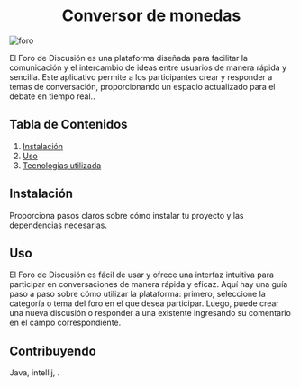 <h1 align="center"> Conversor de monedas </h1>



![foro](https://github.com/YeisonR4/foro-api-rest/assets/157259415/eee676e4-3b51-448b-aaa9-498d580d79c7)


 <p>El Foro de Discusión es una plataforma diseñada para facilitar la comunicación y el intercambio de ideas entre usuarios de manera rápida y sencilla. Este aplicativo permite a los participantes crear y responder a temas de conversación, proporcionando un espacio actualizado para el debate en tiempo real..</p>

  <h2>Tabla de Contenidos</h2>
  <ol>
    <li><a href="#instalación">Instalación</a></li>
    <li><a href="#uso">Uso</a></li>
    <li><a href="#Tecnologias utilizadas">Tecnologias utilizada</a></li>
  </ol>

  <h2 id="instalación">Instalación</h2>
  <p>Proporciona pasos claros sobre cómo instalar tu proyecto y las dependencias necesarias.</p>

  <h2 id="uso">Uso</h2>
  <p>El Foro de Discusión es fácil de usar y ofrece una interfaz intuitiva para participar en conversaciones de manera rápida y eficaz. Aquí hay una guía paso a paso sobre cómo utilizar la plataforma: primero, seleccione la categoría o tema del foro en el que desea participar. Luego, puede crear una nueva discusión o responder a una existente ingresando su comentario en el campo correspondiente.</p>

  <h2 id="Tecnologias utilizadas">Contribuyendo</h2>
  <p>Java, intellij, .</p>
